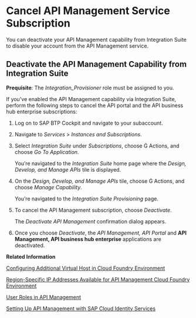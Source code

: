 <!-- loiodf6df2b90c354ca7b83c4e7045b2279c -->

<link rel="stylesheet" type="text/css" href="css/sap-icons.css"/>

# Cancel API Management Service Subscription

You can deactivate your API Management capability from Integration Suite to disable your account from the API Management service.



<a name="loiodf6df2b90c354ca7b83c4e7045b2279c__section_avg_shr_b1c"/>

## Deactivate the API Management Capability from Integration Suite

**Prequisite**: The *Integration\_Provisioner* role must be assigned to you.

If you've enabled the API Management capability via Integration Suite, perform the following steps to cancel the API portal and the API business hub enterprise subscriptions:

1.  Log on to SAP BTP Cockpit and navigate to your subaccount.

2.  Navigate to *Services* \> *Instances and Subscriptions*.

3.  Select *Integration Suite* under *Subscriptions*, choose <span class="SAP-icons-V5"></span> Actions, and choose *Go To Application*.

    You’re navigated to the *Integration Suite* home page where the *Design, Develop, and Manage APIs* tile is displayed.

4.  On the *Design, Develop, and Manage APIs* tile, choose <span class="SAP-icons-V5"></span> Actions, and choose *Manage Capability*.

    You’re navigated to the *Integration Suite* *Provisioning* page.

5.  To cancel the API Management subscription, choose *Deactivate*.

    The *Deactivate API Management* confirmation dialog appears.

6.  Once you choose *Deactivate*, the *API Management, API Portal* and **API Management, API business hub enterprise** applications are deactivated.


**Related Information**  


[Configuring Additional Virtual Host in Cloud Foundry Environment](configuring-additional-virtual-host-in-cloud-foundry-environment-a7b91e5.md "A virtual host allows you to host multiple domain names on the API Management capability within Integration Suite.")

[Region-Specific IP Addresses Available for API Management Cloud Foundry Environment](region-specific-ip-addresses-available-for-api-management-cloud-foundry-environment-683a97c.md "API Management protects your backend services. However, API Management needs to establish connectivity to your backend services during an API call execution.")

[User Roles in API Management](user-roles-in-api-management-7010b58.md "Use role collections to group together different roles that can be assigned to API Portal and API business hub enterprise users.")

[Setting Up API Management with SAP Cloud Identity Services](setting-up-api-management-with-sap-cloud-identity-services-1e88d9c.md "SAP Cloud Platform allows customers to connect their SAP Cloud Identity Services with the BTP offerings.")

